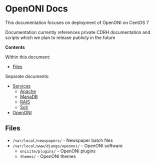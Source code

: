 # OpenONI Docs

This documentation focuses on deployment of OpenONI on CentOS 7

Documentation currently references private CDRH documentation and scripts
which we plan to release publicly in the future

**Contents**

Within this document:
- [Files](#files)

Separate documents:
- [Services](/docs/services/)
    - [Apache](/docs/services/apache.md)
    - [MariaDB](/docs/services/mariadb.md)
    - [RAIS](/docs/services/rais.md)
    - [Solr](/docs/services/solr.md)
- [OpenONI](/docs/openoni.md)


## Files

- `/var/local/newspapers/` - Newspaper batch files
- `/var/local/www/django/openoni/` - OpenONI software
    - `onisite/plugins/` - OpenONI plugins
    - `themes/` - OpenONI themes

